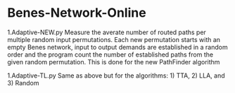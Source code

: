 # Benes-Network-Online

1.Adaptive-NEW.py
  Measure the averate number of routed paths per multiple random input permutations.
  Each new permutation starts with an empty Benes network, input to output demands are
  established in a random order and the program count the number of established paths
  from the given random permutation.
  This is done for the new PathFinder algorithm

1.Adaptive-TL.py
  Same as above but for the algorithms: 1) TTA, 2) LLA, and 3) Random

